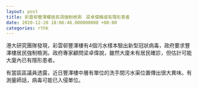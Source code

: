 ```yaml
---
layout: post
title: 彩雲邨豐澤樓居民須強制檢測　梁卓偉稱或有隱形患者
date: 2020-12-28 18:06:46.000000000 +08:00
categories: rthk
---
```


港大研究團隊發現，彩雲邨豐澤樓有4個污水樣本驗出新型冠狀病毒，政府要求豐澤樓居民強制檢測。政府專家顧問梁卓偉說，雖然大廈未有居民確診，但估計可能大廈內已有隱形患者。

有當區區議員透露，近日豐澤樓中層有單位的洗手間污水渠位置傳出很大異味。有測量師話，病毒可能已入侵單位。
